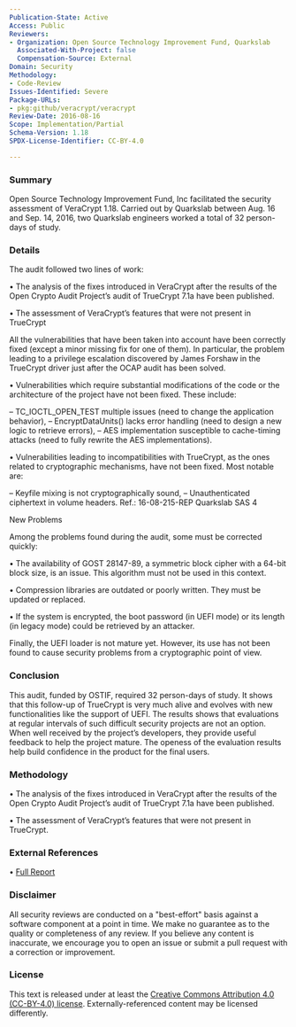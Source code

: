 ```yaml
---
Publication-State: Active
Access: Public
Reviewers:
- Organization: Open Source Technology Improvement Fund, Quarkslab
  Associated-With-Project: false
  Compensation-Source: External
Domain: Security
Methodology: 
- Code-Review
Issues-Identified: Severe
Package-URLs:
- pkg:github/veracrypt/veracrypt
Review-Date: 2016-08-16
Scope: Implementation/Partial
Schema-Version: 1.18
SPDX-License-Identifier: CC-BY-4.0

---
```


### Summary

Open Source Technology Improvement Fund, Inc facilitated the security assessment of VeraCrypt 1.18. Carried out by Quarkslab
between Aug. 16 and Sep. 14, 2016, two Quarkslab engineers worked a total of 32 person-days of study.

### Details

The audit followed two lines of work:

  • The analysis of the fixes introduced in VeraCrypt after the results of the Open Crypto
    Audit Project’s audit of TrueCrypt 7.1a have been published.
    
  • The assessment of VeraCrypt’s features that were not present in TrueCrypt

All the vulnerabilities that have been taken into account have been correctly fixed (except
a minor missing fix for one of them). In particular, the problem leading to a privilege
escalation discovered by James Forshaw in the TrueCrypt driver just after the OCAP
audit has been solved.

• Vulnerabilities which require substantial modifications of the code or the architecture of
the project have not been fixed. These include:

  – TC_IOCTL_OPEN_TEST multiple issues (need to change the application behavior),
  – EncryptDataUnits() lacks error handling (need to design a new logic to retrieve errors),
  – AES implementation susceptible to cache-timing attacks (need to fully rewrite the
    AES implementations).

• Vulnerabilities leading to incompatibilities with TrueCrypt, as the ones related to cryptographic mechanisms, have not been fixed. Most notable are:

  – Keyfile mixing is not cryptographically sound,
  – Unauthenticated ciphertext in volume headers.
    Ref.: 16-08-215-REP Quarkslab SAS 4

New Problems

Among the problems found during the audit, some must be corrected quickly:
  
  • The availability of GOST 28147-89, a symmetric block cipher with a 64-bit block size, is
    an issue. This algorithm must not be used in this context.
    
  • Compression libraries are outdated or poorly written. They must be updated or replaced.
  
  • If the system is encrypted, the boot password (in UEFI mode) or its length (in legacy
    mode) could be retrieved by an attacker.

Finally, the UEFI loader is not mature yet. However, its use has not been found to cause
security problems from a cryptographic point of view.

### Conclusion

This audit, funded by OSTIF, required 32 person-days of study. It shows that this follow-up of
TrueCrypt is very much alive and evolves with new functionalities like the support of UEFI.
The results shows that evaluations at regular intervals of such difficult security projects are not
an option. When well received by the project’s developers, they provide useful feedback to help
the project mature. The openess of the evaluation results help build confidence in the product
for the final users.


### Methodology

• The analysis of the fixes introduced in VeraCrypt after the results of the Open Crypto
  Audit Project’s audit of TrueCrypt 7.1a have been published.
  
• The assessment of VeraCrypt’s features that were not present in TrueCrypt.

### External References

• [Full Report](https://ostif.org/wp-content/uploads/2016/10/VeraCrypt-Audit-Final-for-Public-Release.pdf)  


### Disclaimer

All security reviews are conducted on a "best-effort" basis against a software
component at a point in time. We make no guarantee as to the quality or completeness
of any review. If you believe any content is inaccurate, we encourage you to open
an issue or submit a pull request with a correction or improvement.

### License

This text is released under at least the
[Creative Commons Attribution 4.0 (CC-BY-4.0) license](https://creativecommons.org/licenses/by/4.0/legalcode.txt).
Externally-referenced content may be licensed differently.

